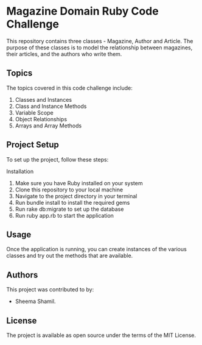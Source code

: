 # Magazine Domain Ruby Code Challenge

This repository contains three classes - Magazine, Author and Article. The purpose of these classes is to model the relationship between magazines, their articles, and the authors who write them.

## Topics
The topics covered in this code challenge include:
1. Classes and Instances
2. Class and Instance Methods
3. Variable Scope
4. Object Relationships
5. Arrays and Array Methods
## Project Setup
To set up the project, follow these steps:

Installation
1. Make sure you have Ruby installed on your system
2. Clone this repository to your local machine
3. Navigate to the project directory in your terminal
4. Run bundle install to install the required gems
5. Run rake db:migrate to set up the database
6. Run ruby app.rb to start the application


## Usage
Once the application is running, you can create instances of the various classes and try out the methods that are available.


## Authors
This project was contributed to by:
* Sheema Shamil.

## License

The project is available as open source under the terms of the MIT License.
